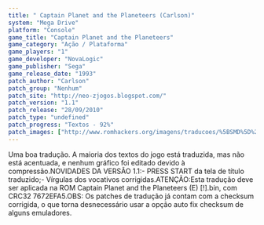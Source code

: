 ```yaml
---
title: " Captain Planet and the Planeteers (Carlson)"
system: "Mega Drive"
platform: "Console"
game_title: "Captain Planet and the Planeteers"
game_category: "Ação / Plataforma"
game_players: "1"
game_developer: "NovaLogic"
game_publisher: "Sega"
game_release_date: "1993"
patch_author: "Carlson"
patch_group: "Nenhum"
patch_site: "http://neo-zjogos.blogspot.com/"
patch_version: "1.1"
patch_release: "28/09/2010"
patch_type: "undefined"
patch_progress: "Textos - 92%"
patch_images: ["http://www.romhackers.org/imagens/traducoes/%5BSMD%5D%20Captain%20Planet%20and%20the%20Planeteers%20-%20Carlson%20-%201.png","http://www.romhackers.org/imagens/traducoes/%5BSMD%5D%20Captain%20Planet%20and%20the%20Planeteers%20-%20Carlson%20-%202.png","http://www.romhackers.org/imagens/traducoes/%5BSMD%5D%20Captain%20Planet%20and%20the%20Planeteers%20-%20Carlson%20-%203.png"]
---
```

Uma boa tradução. A maioria dos textos do jogo está traduzida, mas não está acentuada, e nenhum gráfico foi editado devido à compressão.NOVIDADES DA VERSÃO 1.1:- PRESS START da tela de título traduzido;- Vírgulas dos vocativos corrigidas.ATENÇÃO:Esta tradução deve ser aplicada na ROM Captain Planet and the Planeteers (E) [!].bin, com CRC32 7672EFA5.OBS: Os patches de tradução já contam com a checksum corrigida, o que torna desnecessário usar a opção auto fix checksum de alguns emuladores.
